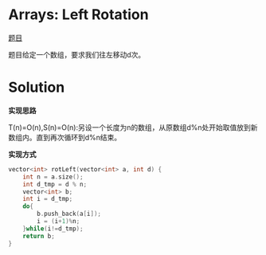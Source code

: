 # Arrays: Left Rotation

[题目](https://www.hackerrank.com/challenges/ctci-array-left-rotation/problem)

题目给定一个数组，要求我们往左移动d次。

# Solution

**实现思路**  

T(n)=O(n),S(n)=O(n):另设一个长度为n的数组，从原数组d%n处开始取值放到新数组内。直到再次循环到d%n结束。

**实现方式**  
```c
vector<int> rotLeft(vector<int> a, int d) {
    int n = a.size();
    int d_tmp = d % n;
    vector<int> b;
    int i = d_tmp;
    do{
        b.push_back(a[i]);
        i = (i+1)%n;
    }while(i!=d_tmp);
    return b;
}
```
